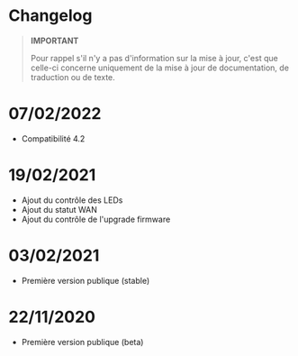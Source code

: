 # Changelog

>**IMPORTANT**
>
>Pour rappel s'il n'y a pas d'information sur la mise à jour, c'est que celle-ci concerne uniquement de la mise à jour de documentation, de traduction ou de texte.

# 07/02/2022
- Compatibilité 4.2

# 19/02/2021
- Ajout du contrôle des LEDs
- Ajout du statut WAN 
- Ajout du contrôle de l'upgrade firmware

# 03/02/2021
- Première version publique (stable)

# 22/11/2020
- Première version publique (beta)

